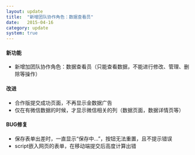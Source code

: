 ```yaml
---
layout: update
title:  "新增团队协作角色：数据查看员"
date:   2015-04-16
category: update
system: true
---
```


#### 新功能
* 新增加团队协作角色：数据查看员（只能查看数据，不能进行修改、管理、删除等操作）

#### 改进
* 合作版提交成功页面，不再显示金数据广告 
* 仅在有微信数据的时候，才显示微信相关的列（数据页面，数据详情页等） 

#### BUG修复
* 保存表单出差时，一直显示“保存中...”，按钮无法重置，且不提示错误 
* script嵌入网页的表单，在移动端提交后高度计算出错